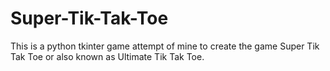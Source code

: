 # Super-Tik-Tak-Toe
This is a python tkinter game attempt of mine to create the game Super Tik Tak Toe or also known as Ultimate Tik Tak Toe.
